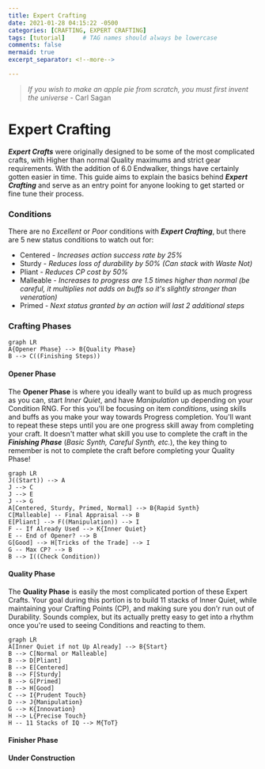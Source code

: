 ```yaml
---
title: Expert Crafting
date: 2021-01-28 04:15:22 -0500
categories: [CRAFTING, EXPERT CRAFTING]
tags: [tutorial]     # TAG names should always be lowercase
comments: false
mermaid: true
excerpt_separator: <!--more-->

---
```


> *If you wish to make an apple pie from scratch, you must first invent the universe* - Carl Sagan

<!--more-->

# Expert Crafting
***Expert Crafts*** were originally designed to be some of the most complicated crafts, with Higher than normal Quality maximums and strict gear requirements. With the addition of 6.0 Endwalker, things have certainly gotten easier in time. This guide aims to explain the basics behind ***Expert Crafting*** and serve as an entry point for anyone looking to get started or fine tune their process.

### Conditions
There are no *Excellent* or *Poor* conditions with ***Expert Crafting***, but there are 5 new status conditions to watch out for:

-   Centered - *Increases action success rate by 25%*
-   Sturdy - *Reduces loss of durability by 50% (Can stack with Waste Not)*
-   Pliant - *Reduces CP cost by 50%*
-   Malleable - *Increases to progress are 1.5 times higher than normal (be careful, it multiplies not adds on buffs so it's slightly stronger than veneration)*
- Primed - *Next status granted by an action will last 2 additional steps*


### Crafting Phases
```mermaid
graph LR
A{Opener Phase} --> B{Quality Phase}
B --> C((Finishing Steps))
```
#### Opener Phase
The **Opener Phase** is where you ideally want to build up as much progress as you can, start *Inner Quiet*, and have *Manipulation* up depending on your Condition RNG. For this you'll be focusing on item *conditions*, using skills and buffs as you make your way towards Progress completion. You'll want to repeat these steps until you are one progress skill away from completing your craft. It doesn't matter what skill you use to complete the craft in the ***Finishing Phase*** (*Basic Synth, Careful Synth, etc.*), the key thing to remember is not to complete the craft before completing your Quality Phase!

```mermaid
graph LR
J((Start)) --> A
J --> C
J --> E
J --> G
A[Centered, Sturdy, Primed, Normal] --> B{Rapid Synth}
C[Malleable] -- Final Appraisal --> B
E[Pliant] --> F((Manipulation)) --> I
F -- If Already Used --> K{Inner Quiet}
E -- End of Opener? --> B
G[Good] --> H[Tricks of the Trade] --> I
G -- Max CP? --> B
B --> I((Check Condition))
```

#### Quality Phase
The **Quality Phase** is easily the most complicated portion of these Expert Crafts. Your goal during this portion is to build 11 stacks of Inner Quiet, while maintaining your Crafting Points (CP), and making sure you don'r run out of Durability. Sounds complex, but its actually pretty easy to get into a rhythm once you're used to seeing Conditions and reacting to them.

```mermaid
graph LR
A[Inner Quiet if not Up Already] --> B{Start}
B --> C[Normal or Malleable]
B --> D[Pliant]
B --> E[Centered]
B --> F[Sturdy]
B --> G[Primed]
B --> H[Good]
C --> I{Prudent Touch}
D --> J{Manipulation}
G --> K{Innovation}
H --> L{Precise Touch}
H -- 11 Stacks of IQ --> M{ToT}
```

#### Finisher Phase

**Under Construction**
